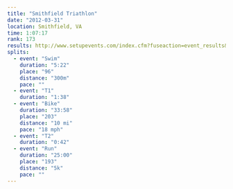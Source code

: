```yaml
---
title: "Smithfield Triathlon"
date: "2012-03-31"
location: Smithfield, VA
time: 1:07:17
rank: 173
results: http://www.setupevents.com/index.cfm?fuseaction=event_results&id=2819
splits:
  - event: "Swim"
    duration: "5:22"
    place: "96"
    distance: "300m"
    pace: ""
  - event: "T1"
    duration: "1:38"
  - event: "Bike"
    duration: "33:58"
    place: "203"
    distance: "10 mi"
    pace: "18 mph"
  - event: "T2"
    duration: "0:42"
  - event: "Run"
    duration: "25:00"
    place: "193"
    distance: "5k"
    pace: ""
---
```


